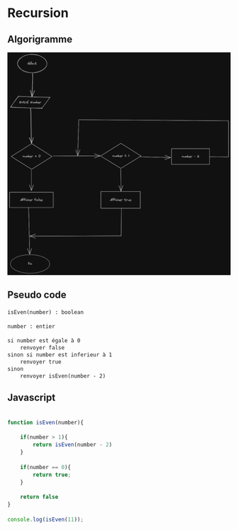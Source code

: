 # Recursion

## Algorigramme

<img src="./recursion.png">


## Pseudo code

```
isEven(number) : boolean

number : entier

si number est égale à 0
    renvoyer false
sinon si number est inferieur à 1
    renvoyer true
sinon
    renvoyer isEven(number - 2)

```

## Javascript

```js

function isEven(number){
    
    if(number > 1){
        return isEven(number - 2)
    }

    if(number == 0){
        return true;
    }

    return false
}

console.log(isEven(11));

```
